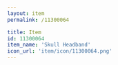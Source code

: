 ```yaml
---
layout: item
permalink: /11300064

title: Item
id: 11300064
item_name: 'Skull Headband'
icon_url: 'item/icon/11300064.png'
---
```

